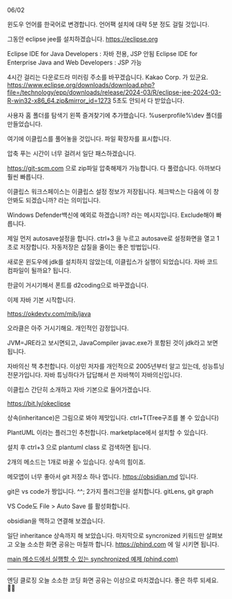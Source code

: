 06/02

윈도우 언어를 한국어로 변경합니다.
언어팩 설치에 대략 5분 정도 걸릴 것입니다.

그동안 eclipse jee를 설치하겠습니다.
https://eclipse.org

Eclipse IDE for Java Developers : 자바 전용, JSP 안됨
Eclipse IDE for Enterprise Java and Web Developers : JSP 가능

4시간 걸리는 다운로드라 미러링 주소를 바꾸겠습니다.
 Kakao Corp. 가 있군요.
 https://www.eclipse.org/downloads/download.php?file=/technology/epp/downloads/release/2024-03/R/eclipse-jee-2024-03-R-win32-x86_64.zip&mirror_id=1273
 5초도 안되서 다 받았습니다.

사용자 홈 폴더를 탐색기 왼쪽 즐겨찾기에 추가했습니다.
%userprofile%\dev 폴더를 만들었습니다.

여기에 이클립스를 풀어놓을 것입니다.
파일 확장자를 표시합니다.

압축 푸는 시간이 너무 걸려서 일단 패스하겠습니다.

https://git-scm.com 으로 zip파일 압축해제가 가능합니다.
다 풀렸습니다. 아까보다 훨씬 빠릅니다.

이클립스 워크스페이스는 이클립스 설정 정보가 저장됩니다. 
체크박스는 다음에 이 창 안봐도 되겠습니까? 라는 의미입니다.

Windows Defender백신에 예외로 하겠습니까? 라는 메시지입니다. Exclude해야 빠릅니다.

제일 먼저 autosave설정을 합니다.
ctrl+3 을 누르고 autosave로 설정화면을 열고 1초로 저장합니다.
자동저장은 삽질을 줄이는 좋은 방법입니다.

새로운 윈도우에 jdk를 설치하지 않았는데, 이클립스가 실행이 되었습니다.
자바 코드 컴파일이 될까요? 됩니다.

한글이 거시기해서 폰트를 d2coding으로 바꾸겠습니다.

이제 자바 기본 시작합니다.

https://okdevtv.com/mib/java

오라클은 아주 거시기해요.
개인적인 감정입니다.

JVM=JRE라고 보시면되고, JavaCompiler javac.exe가 포함된 것이 jdk라고 보면 됩니다.

자바의신 책 추천합니다.
이상민 저자를 개인적으로 2005년부터 알고 있는데, 성능튜닝 전문가입니다.
자바 튜닝하다가 답답해서 쓴 자바책이 자바의신입니다.

이클립스 간단히 소개하고 자바 기본으로 들어가겠습니다.

https://bit.ly/okeclipse


상속(inheritance)은 그림으로 봐야 제맛입니다.
ctrl+T(Tree구조를 볼 수 있습니다)

PlantUML 이라는 플러그인 추천합니다.
marketplace에서 설치할 수 있습니다.

설치 후 ctrl+3 으로 plantuml class 로 검색하면 됩니다.

2개의 메소드는 1개로 바꿀 수 있습니다.
상속의 힘이죠.


메모앱이 너무 좋아서 git 저장소 하나 엽니다.
https://obsidian.md 입니다.

git은 vs code가 짱입니다. ^^;
2가지 플러그인을 설치합니다.
gitLens, git graph

VS Code도 File > Auto Save 를 활성화합니다.

obsidian을 맥하고 연결해 보겠습니다.

일단 inheritance 상속까지 해 보았습니다.
마지막으로 syncronized 키워드만 살펴보고 오늘 소소한 화면 공유는 마칠까 합니다.
https://phind.com 에 일 시키면 됩니다.

[main 메소드에서 실행할 수 있는 synchronized 예제 (phind.com)](https://www.phind.com/search?cache=bgd91ev3tyw1kf58aa5pr17c)


---
엔딩 클로징
오늘 소소한 코딩 화면 공유는 이상으로 마치겠습니다.
좋은 하루 되세요. 🙇‍♂️


